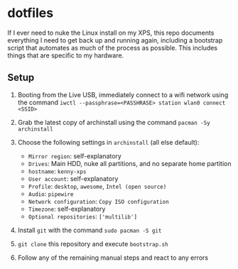 # dotfiles

If I ever need to nuke the Linux install on my XPS, this repo documents 
everything I need to get back up and running again, including a bootstrap script 
that automates as much of the process as possible. This includes things that 
are specific to my hardware.

## Setup

1. Booting from the Live USB, immediately connect to a wifi network using the 
command `iwctl --passphrase=<PASSHRASE> station wlan0 connect <SSID>`

2. Grab the latest copy of archinstall using the command `pacman -Sy archinstall`

3. Choose the following settings in `archinstall` (all else default):
    * `Mirror region`: self-explanatory
    * `Drives`: Main HDD, nuke all partitions, and no separate home partition
    * `hostname`: `kenny-xps`
    * `User account`: self-explanatory
    * `Profile`: `desktop`, `awesome`, `Intel (open source)`
    * `Audio`: `pipewire`
    * `Network configuration`: `Copy ISO configuration`
    * `Timezone`: self-explanatory
    * `Optional repositories`: `['multilib']`

4. Install `git` with the command `sudo pacman -S git`

5. `git clone` this repository and execute `bootstrap.sh`

6. Follow any of the remaining manual steps and react to any errors